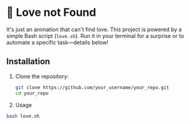 
# 💖 Love not Found
It's just an animation that can't find love.
This project is powered by a simple Bash script (`love.sh`). Run it in your terminal for a surprise or to automate a specific task—details below!

## Installation

1. Clone the repository:
   ```bash
   git clone https://github.com/your_username/your_repo.git
   cd your_repo

2. Usage
 ```bash
bash love.sh
